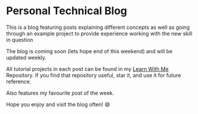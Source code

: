 # Personal Technical Blog

This is a blog featuring posts explaining different concepts as well as going through an example project to provide experience working with the new skill in question

The blog is coming soon (lets hope end of this weekend) and will be updated weekly.

All tutorial projects in each post can be found in my [Learn With Me](https://github.com/s6eskand/learn-with-me) Repository.
If you find that repository useful, star it, and use it for future reference.

Also features my favourite post of the week.

Hope you enjoy and visit the blog often! :smile:
